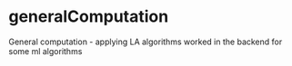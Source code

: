 # generalComputation
General computation - applying LA algorithms worked in the backend for some ml algorithms
